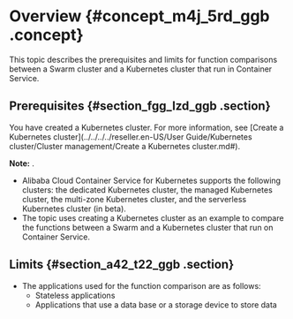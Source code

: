 # Overview {#concept_m4j_5rd_ggb .concept}

This topic describes the prerequisites and limits for function comparisons between a Swarm cluster and a Kubernetes cluster that run in Container Service.

## Prerequisites {#section_fgg_lzd_ggb .section}

You have created a Kubernetes cluster. For more information, see [Create a Kubernetes cluster](../../../../reseller.en-US/User Guide/Kubernetes cluster/Cluster management/Create a Kubernetes cluster.md#).

**Note:** .

-   Alibaba Cloud Container Service for Kubernetes supports the following clusters: the dedicated Kubernetes cluster, the managed Kubernetes cluster, the multi-zone Kubernetes cluster, and the serverless Kubernetes cluster \(in beta\).
-   The topic uses creating a Kubernetes cluster as an example to compare the functions between a Swarm and a Kubernetes cluster that run on Container Service.

## Limits {#section_a42_t22_ggb .section}

-   The applications used for the function comparison are as follows:
    -   Stateless applications
    -   Applications that use a data base or a storage device to store data


